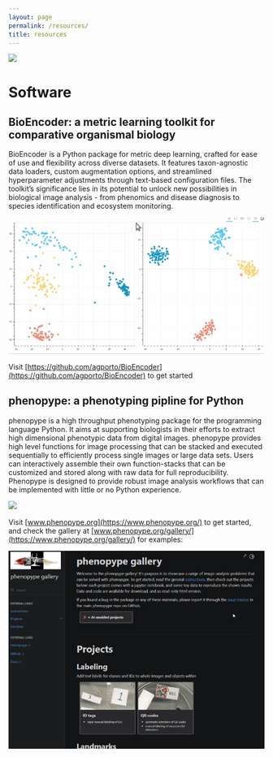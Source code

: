 ```yaml
---
layout: page
permalink: /resources/
title: resources
---
```


<div class="social-media">
    <a href="https://github.com/mluerig" target="_blank">
	<img src="/assets/images/social_media/github.png">
	</a>
</div>

# Software

## BioEncoder: a metric learning toolkit for comparative organismal biology

BioEncoder is a Python package for metric deep learning, crafted for ease of use and flexibility across diverse datasets. It features taxon-agnostic data loaders, custom augmentation options, and streamlined hyperparameter adjustments through text-based configuration files. The toolkit’s significance lies in its potential to unlock new possibilities in biological image analysis - from phenomics and disease diagnosis to species identification and ecosystem monitoring. 

![](https://raw.githubusercontent.com/agporto/BioEncoder/main/assets/bioencoder-interactive-plot.gif)

Visit [https://github.com/agporto/BioEncoder](https://github.com/agporto/BioEncoder) to get started

## phenopype: a phenotyping pipline for Python

phenopype is a high throughput phenotyping package for the programming language Python. It aims at supporting biologists in their efforts to extract high dimensional phenotypic data from digital images. phenopype provides high level functions for image processing that can be stacked and executed sequentially to efficiently process single images or large data sets. Users can interactively assemble their own function-stacks that can be customized and stored along with raw data for full reproducibility. Phenopype is designed to provide robust image analysis workflows that can be implemented with little or no Python experience.

![](https://github.com/phenopype/phenopype/blob/main/assets/phenopype_demo.gif?raw=true)

Visit [www.phenopype.org](https://www.phenopype.org/) to get started, and check the gallery at [www.phenopype.org/gallery/](https://www.phenopype.org/gallery/) for examples:

<p align="center">
<img src="/assets/images/phenopype-gallery.gif" width="600" />
</p>



